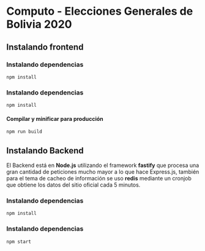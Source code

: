 # Computo - Elecciones Generales de Bolivia 2020

## Instalando frontend
### Instalando dependencias
```
npm install
```

### Instalando dependencias
```
npm install
```

#### Compilar y minificar para producción
```
npm run build
```
## Instalando Backend

El Backend está en **Node.js** utilizando el framework **fastify** que procesa una gran cantidad de peticiones mucho mayor a lo que hace Express.js, también para el tema de cacheo de información se uso **redis** mediante un cronjob que obtiene los datos del sitio oficial cada 5 minutos.

### Instalando dependencias
```
npm install
```

### Instalando dependencias
```
npm start
```
